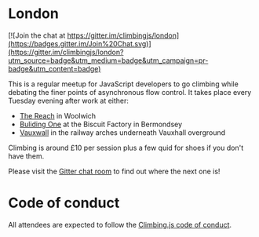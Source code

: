 # London

[![Join the chat at https://gitter.im/climbingjs/london](https://badges.gitter.im/Join%20Chat.svg)](https://gitter.im/climbingjs/london?utm_source=badge&utm_medium=badge&utm_campaign=pr-badge&utm_content=badge)

This is a regular meetup for JavaScript developers to go climbing while debating the finer points of asynchronous flow control. It takes place every Tuesday evening after work at either:

* [The Reach](http://www.thereach.org.uk) in Woolwich
* [Buliding One](http://archclimbingwall.com/building-1) at the Biscuit Factory in Bermondsey
* [Vauxwall](http://www.vauxwallclimbing.co.uk) in the railway arches underneath Vauxhall overground

Climbing is around £10 per session plus a few quid for shoes if you don't have them.

Please visit the [Gitter chat room](https://gitter.im/climbingjs/london) to find out where the next one is!

# Code of conduct

All attendees are expected to follow the [Climbing.js code of conduct](https://github.com/climbingjs/conduct).
